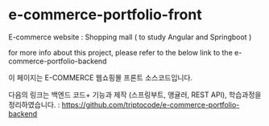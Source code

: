 # e-commerce-portfolio-front



E-commerce website
: Shopping mall ( to study Angular and Springboot ) 

for more info about this project, please refer to the below link to the e-commerce-portfolio-backend

이 페이지는 E-COMMERCE 웹쇼핑몰 프론트 소스코드입니다. 

다음의 링크는 백엔드 코드+ 기능과 제작 (스프링부트, 앵귤러, REST API), 학습과정을 정리하였습니다. 
: https://github.com/triptocode/e-commerce-portfolio-backend
